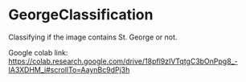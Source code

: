 GeorgeClassification
==============================

Classifying if the image contains St. George or not.

Google colab link: https://colab.research.google.com/drive/18pfl9zIVTqtgC3bOnPpg8_-IA3XDHM_i#scrollTo=AaynBc9dPj3h

